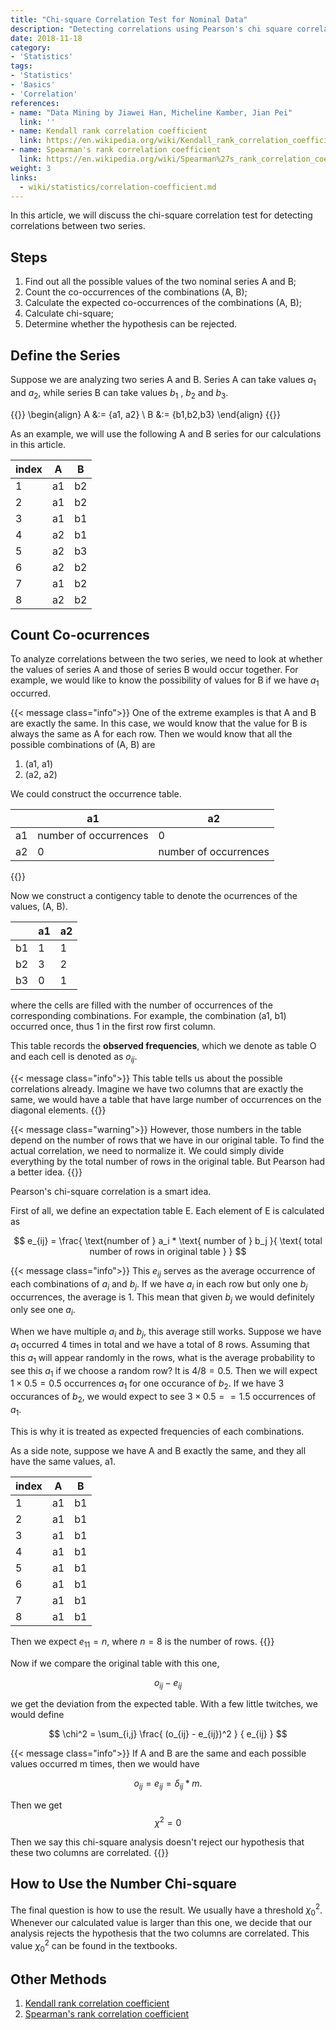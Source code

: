 ```yaml
---
title: "Chi-square Correlation Test for Nominal Data"
description: "Detecting correlations using Pearson's chi square correlation test"
date: 2018-11-18
category:
- 'Statistics'
tags:
- 'Statistics'
- 'Basics'
- 'Correlation'
references:
- name: "Data Mining by Jiawei Han, Micheline Kamber, Jian Pei"
  link: ''
- name: Kendall rank correlation coefficient
  link: https://en.wikipedia.org/wiki/Kendall_rank_correlation_coefficient
- name: Spearman's rank correlation coefficient
  link: https://en.wikipedia.org/wiki/Spearman%27s_rank_correlation_coefficient
weight: 3
links:
  - wiki/statistics/correlation-coefficient.md
---
```



In this article, we will discuss the chi-square correlation test for detecting correlations between two series.

## Steps

1. Find out all the possible values of the two nominal series A and B;
2. Count the co-occurrences of the combinations (A, B);
3. Calculate the expected co-occurrences of the combinations (A, B);
4. Calculate chi-square;
5. Determine whether the hypothesis can be rejected.

## Define the Series

Suppose we are analyzing two series A and B. Series A can take values $a_1$ and $a_2$, while series B can take values $b_1$ , $b_2$ and $b_3$.

{{<m>}}
\begin{align}
A &:= \{a1, a2\} \\
B &:= \{b1,b2,b3\}
\end{align}
{{</m>}}

As an example, we will use the following A and B series for our calculations in this article.

| index | A | B |
|--|---|---|
| 1 | a1 | b2 |
| 2 | a1 | b2 |
| 3 | a1 | b1 |
| 4 | a2 | b1 |
| 5 | a2 | b3 |
| 6 | a2 | b2 |
| 7 | a1 | b2 |
| 8 | a2 | b2 |


## Count Co-ocurrences

To analyze correlations between the two series, we need to look at whether the values of series A and those of series B would occur together. For example, we would like to know the possibility of values for B if we have $a_1$ occurred.

{{< message class="info">}}
One of the extreme examples is that A and B are exactly the same. In this case, we would know that the value for B is always the same as A for each row. Then we would know that all the possible combinations of (A, B) are
1. (a1, a1)
2. (a2, a2)

We could construct the occurrence table.

|   |  a1 | a2 |
|--|---|---|
| a1 |  number of occurrences | 0 |
| a2 |  0 | number of occurrences |

{{</message>}}

Now we construct a contigency table to denote the ocurrences of the values,  (A, B).

|  | a1 | a2 |
|--|---|---|
| b1 | 1 | 1 |
| b2 | 3 | 2 |
| b3 | 0 | 1 |

where the cells are filled with the number of occurrences of the corresponding combinations. For example, the combination (a1, b1) occurred once, thus 1 in the first row first column.

This table records the **observed frequencies**, which we denote as table O and each cell is denoted as $o_{ij}$.

{{< message class="info">}}
This table tells us about the possible correlations already. Imagine we have two columns that are exactly the same, we would have a table that have large number of occurrences on the diagonal elements.
{{</message>}}

{{< message class="warning">}}
However, those numbers in the table depend on the number of rows that we have in our original table. To find the actual correlation, we need to normalize it. We could simply divide everything by the total number of rows in the original table. But Pearson had a better idea.
{{</message>}}

Pearson's chi-square correlation is a smart idea.

First of all, we define an expectation table E. Each element of E is calculated as

$$
e_{ij} = \frac{ \text{number of } a_i * \text{ number of } b_j }{ \text{ total number of rows in original table } }
$$

{{< message class="info">}}
This $e_{ij}$ serves as the average occurrence of each combinations of $a_i$ and $b_j$. If we have $a_i$ in each row but only one $b_j$ occurrences, the average is 1. This mean that given $b_j$ we would definitely only see one $a_i$.

When we have multiple $a_i$ and $b_j$, this average still works. Suppose we have $a_1$ occurred 4 times in total and we have a total of 8 rows. Assuming that this $a_1$ will appear randomly in the rows, what is the average probability to see this $a_1$ if we choose a random row? It is $4/8=0.5$. Then we will expect $1\times 0.5=0.5$ occurrences $a_1$ for one occurance of $b_2$. If we have 3 occurances of $b_2$, we would expect to see $3\times 0.5==1.5$ occurrences of $a_1$.

This is why it is treated as expected frequencies of each combinations.

As a side note, suppose we have A and B exactly the same, and they all have the same values, a1.

| index | A | B |
|--|---|---|
| 1 | a1 | b1 |
| 2 | a1 | b1 |
| 3 | a1 | b1 |
| 4 | a1 | b1 |
| 5 | a1 | b1 |
| 6 | a1 | b1 |
| 7 | a1 | b1 |
| 8 | a1 | b1 |

Then we expect $e_{11} = n$, where $n=8$ is the number of rows.
{{</message>}}

Now if we compare the original table with this one,

$$
o_{ij} - e_{ij}
$$

we get the deviation from the expected table. With a few little twitches, we would define

$$
\chi^2 = \sum_{i,j} \frac{ (o_{ij} - e_{ij})^2 } { e_{ij} }
$$

{{< message class="info">}}
If A and B are the same and each possible values occurred m times, then we would have

$$
o_{ij} = e_{ij} = \delta_{ij} * m.
$$

Then we get
$$
\chi^2 = 0
$$

Then we say this chi-square analysis doesn't reject our hypothesis that these two columns are correlated.
{{</message>}}

## How to Use the Number Chi-square

The final question is how to use the result. We usually have a threshold $\chi_0^2$. Whenever our calculated value is larger than this one, we decide that our analysis rejects the hypothesis that the two columns are correlated.
This value $\chi_0^2$ can be found in the textbooks.

## Other Methods

1. [Kendall rank correlation coefficient](https://en.wikipedia.org/wiki/Kendall_rank_correlation_coefficient)
2. [Spearman's rank correlation coefficient](https://en.wikipedia.org/wiki/Spearman%27s_rank_correlation_coefficient)
